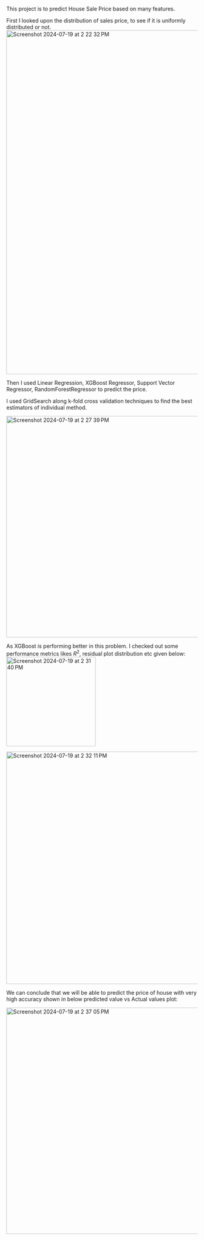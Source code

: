 This project is to predict House Sale Price based on many features.

First I looked upon the distribution of sales price, to see if it is uniformly distributed or not.
<img width="904" alt="Screenshot 2024-07-19 at 2 22 32 PM" src="https://github.com/user-attachments/assets/fd15c837-0858-4cef-97b1-f18b7ed239ba">  

Then I used Linear Regression, XGBoost Regressor, Support Vector Regressor, RandomForestRegressor to predict the price. 

I used GridSearch along k-fold cross validation techniques to find the best estimators of individual method.

<img width="582" alt="Screenshot 2024-07-19 at 2 27 39 PM" src="https://github.com/user-attachments/assets/514b89a5-9a1d-487f-bbe5-e9479653b624">

As XGBoost is performing better in this problem. I checked out some performance metrics likes $R^2$, residual plot distribution etc given below:  
<img width="235" alt="Screenshot 2024-07-19 at 2 31 40 PM" src="https://github.com/user-attachments/assets/e5364d2a-e380-44fb-aeae-37b9ba7b5295">

<img width="611" alt="Screenshot 2024-07-19 at 2 32 11 PM" src="https://github.com/user-attachments/assets/edb8f275-173e-4200-9e93-f8baf4c654ed">

We can conclude that we will be able to predict the price of house with very high accuracy shown in below predicted value vs Actual values plot:

<img width="595" alt="Screenshot 2024-07-19 at 2 37 05 PM" src="https://github.com/user-attachments/assets/62242097-8c5c-4be7-baad-a991c6665944">

